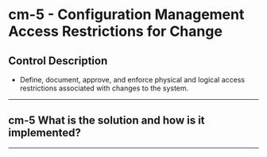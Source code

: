 # cm-5 - Configuration Management Access Restrictions for Change

## Control Description

- Define, document, approve, and enforce physical and logical access restrictions associated with changes to the system.

______________________________________________________________________

## cm-5 What is the solution and how is it implemented?

______________________________________________________________________
